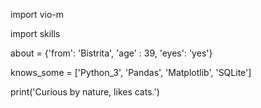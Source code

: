 import vio-m

import skills

about = {'from': 'Bistrita',
          'age' : 39, 
          'eyes': 'yes'}


knows_some = ['Python_3', 'Pandas', 'Matplotlib', 'SQLite']


print('Curious by nature, likes cats.')
